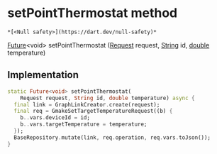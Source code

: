 


# setPointThermostat method




    *[<Null safety>](https://dart.dev/null-safety)*




[Future](https://api.flutter.dev/flutter/dart-async/Future-class.html)&lt;void> setPointThermostat
([Request](../../yonomi-sdk/Request-class.md) request, [String](https://api.flutter.dev/flutter/dart-core/String-class.html) id, [double](https://api.flutter.dev/flutter/dart-core/double-class.html) temperature)








## Implementation

```dart
static Future<void> setPointThermostat(
    Request request, String id, double temperature) async {
  final link = GraphLinkCreator.create(request);
  final req = GmakeSetTargetTemperatureRequest((b) {
    b..vars.deviceId = id;
    b..vars.targetTemperature = temperature;
  });
  BaseRepository.mutate(link, req.operation, req.vars.toJson());
}
```







